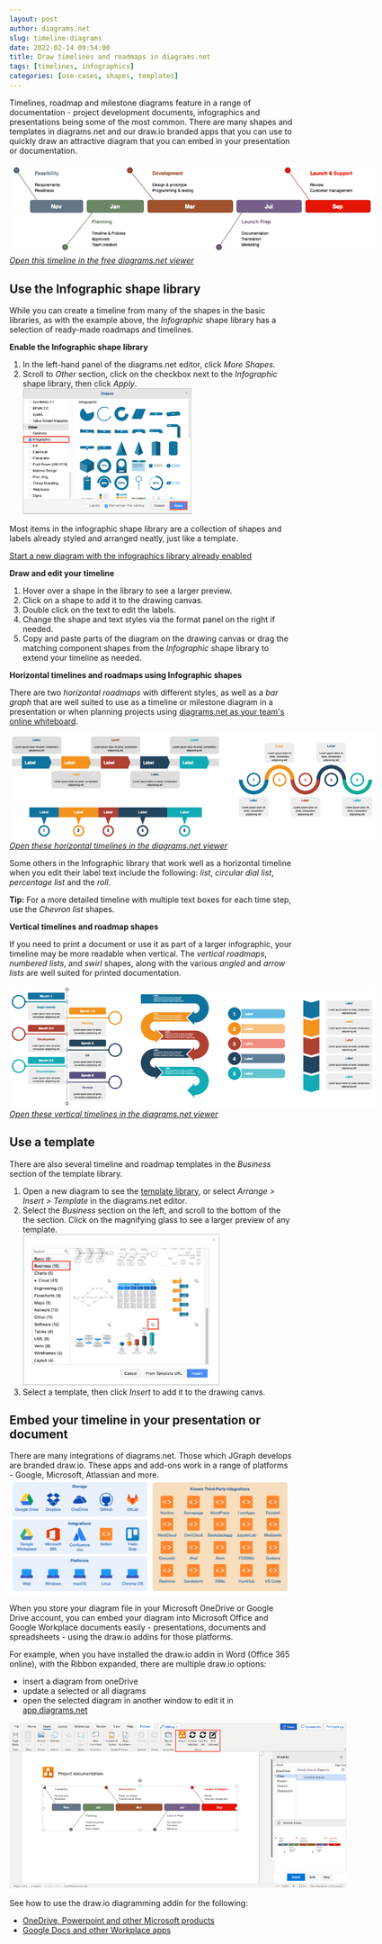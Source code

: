 ```yaml
---
layout: post
author: diagrams.net
slug: timeline-diagrams
date: 2022-02-14 09:54:00
title: Draw timelines and roadmaps in diagrams.net
tags: [timelines, infographics]
categories: [use-cases, shapes, templates]
---
```


Timelines, roadmap and milestone diagrams feature in a range of documentation - project development documents, infographics and presentations being some of the most common. There are many shapes and templates in diagrams.net and our draw.io branded apps that you can use to quickly draw an attractive diagram that you can embed in your presentation or documentation.

[<img src="/assets/img/blog/timeline-example.png" style="width=100%;max-width:650px;height:auto;" alt="Draw timelines, roadmaps and milestone diagrams easily with diagrams.net">](https://app.diagrams.net/?lightbox=1&highlight=0000ff&edit=_blank&layers=1&nav=1&title=#Uhttps%3A%2F%2Fraw.githubusercontent.com%2Fjgraph%2Fdrawio-diagrams%2Fdev%2Fexamples%2Ftimeline-example.drawio)
<br />[_Open this timeline in the free diagrams.net viewer_](https://app.diagrams.net/?lightbox=1&highlight=0000ff&edit=_blank&layers=1&nav=1&title=#Uhttps%3A%2F%2Fraw.githubusercontent.com%2Fjgraph%2Fdrawio-diagrams%2Fdev%2Fexamples%2Ftimeline-example.drawio)

## Use the Infographic shape library

While you can create a timeline from many of the shapes in the basic libraries, as with the example above, the _Infographic_ shape library has a selection of ready-made roadmaps and timelines.

**Enable the Infographic shape library**

1. In the left-hand panel of the diagrams.net editor, click _More Shapes_.
2. Scroll to _Other_ section, click on the checkbox next to the _Infographic_ shape library, then click _Apply_.
<br /><img src="/assets/img/blog/shape-library-infographic.png" style="width=100%;max-width:300px;height:auto;" alt="Enable the Infographic shape library to use the timeline and roadmap shapes">

Most items in the infographic shape library are a collection of shapes and labels already styled and arranged neatly, just like a template.

[Start a new diagram with the infographics library already enabled](https://app.diagrams.net/?libs=infographic;basic)

**Draw and edit your timeline**
1. Hover over a shape in the library to see a larger preview. 
2. Click on a shape to add it to the drawing canvas.
3. Double click on the text to edit the labels.
4. Change the shape and text styles via the format panel on the right if needed.
5. Copy and paste parts of the diagram on the drawing canvas or drag the matching component shapes from the _Infographic_ shape library to extend your timeline as needed. 

**Horizontal timelines and roadmaps using Infographic shapes**

There are two _horizontal roadmaps_ with different styles, as well as a _bar graph_ that are well suited to use as a timeline or milestone diagram in a presentation or when planning projects using [diagrams.net as your team's online whiteboard](/blog/sketch-online-whiteboard.html). 

[<img src="/assets/img/blog/timeline-infographic-shapes-horizontal.png" style="width=100%;max-width:650px;height:auto;" alt="Use the horizontal roadmap shapes from the Infographic shape library in diagrams.net">](https://app.diagrams.net/?lightbox=1&highlight=0000ff&edit=_blank&layers=1&nav=1&title=#Uhttps%3A%2F%2Fraw.githubusercontent.com%2Fjgraph%2Fdrawio-diagrams%2Fdev%2Fexamples%2Ftimeline-infographic-shapes-horizontal.drawio)
<br />[_Open these horizontal timelines in the diagrams.net viewer_](https://app.diagrams.net/?lightbox=1&highlight=0000ff&edit=_blank&layers=1&nav=1&title=#Uhttps%3A%2F%2Fraw.githubusercontent.com%2Fjgraph%2Fdrawio-diagrams%2Fdev%2Fexamples%2Ftimeline-infographic-shapes-horizontal.drawio)

Some others in the Infographic library that work well as a horizontal timeline when you edit their label text include the following: _list_, _circular dial list_, _percentage list_ and the _roll_.

**Tip:** For a more detailed timeline with multiple text boxes for each time step, use the _Chevron list_ shapes.

**Vertical timelines and roadmap shapes**

If you need to print a document or use it as part of a larger infographic, your timeline may be more readable when vertical. The _vertical roadmaps_, _numbered lists_, and _swirl_ shapes, along with the various _angled_ and _arrow lists_ are well suited for printed documentation.

[<img src="/assets/img/blog/timeline-infographic-shapes-vertical.png" style="width=100%;max-width:650px;height:auto;" alt="Use the vertical roadmap shapes from the Infographic shape library in diagrams.net">](https://app.diagrams.net/?lightbox=1&highlight=0000ff&edit=_blank&layers=1&nav=1&title=#Uhttps%3A%2F%2Fraw.githubusercontent.com%2Fjgraph%2Fdrawio-diagrams%2Fdev%2Fexamples%2Ftimeline-infographic-shapes-vertical.drawio)
<br />[_Open these vertical timelines in the diagrams.net viewer_](https://app.diagrams.net/?lightbox=1&highlight=0000ff&edit=_blank&layers=1&nav=1&title=#Uhttps%3A%2F%2Fraw.githubusercontent.com%2Fjgraph%2Fdrawio-diagrams%2Fdev%2Fexamples%2Ftimeline-infographic-shapes-vertical.drawio)

## Use a template

There are also several timeline and roadmap templates in the _Business_ section of the template library. 

1. Open a new diagram to see the [template library](/blog/template-diagrams.html), or select _Arrange > Insert > Template_ in the diagrams.net editor.
2. Select the _Business_ section on the left, and scroll to the bottom of the the section. Click on the magnifying glass to see a larger preview of any template. 
<br /><img src="/assets/img/blog/timeline-templates-preview.png" style="width=100%;max-width:350px;;height:auto;" alt="diagrams.net provides you with a variety of timeline templates in the Business category - click on the magnifying glass on any template to see a larger preview">
3. Select a template, then click _Insert_ to add it to the drawing canvs. 

## Embed your timeline in your presentation or document

There are many integrations of diagrams.net. Those which JGraph develops are branded draw.io. These apps and add-ons work in a range of platforms - Google, Microsoft, Atlassian and more.
<br /><img src="/assets/img/blog/integrations.png" style="width=100%;max-width:500px;;height:auto;" alt="There is a large ecosystem of diagrams.net and draw.io apps for diagramming in whichever platform or app you are using for documentation">

When you store your diagram file in your Microsoft OneDrive or Google Drive account, you can embed your diagram into Microsoft Office and Google Workplace documents easily - presentations, documents and spreadsheets - using the draw.io addins for those platforms. 

For example, when you have installed the draw.io addin in Word (Office 365 online), with the Ribbon expanded, there are multiple draw.io options: 
* insert a diagram from oneDrive
* update a selected or all diagrams 
* open the selected diagram in another window to edit it in [app.diagrams.net](/https://app.diagrams.net)

<img src="/assets/img/blog/word-embed-example-timeline.png" style="width=100%;max-width:600px;;height:auto;" alt="Embed your diagrams easily in your presentations and documents, no matter which office application you are using - there are addins for both Microsoft and Google">

See how to use the draw.io diagramming addin for the following: 
* [OneDrive, Powerpoint and other Microsoft products](/blog/office-diagrams.html)
* [Google Docs and other Workplace apps](/blog/diagrams-google-docs)